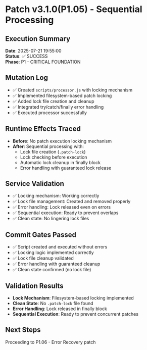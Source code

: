 # Patch v3.1.0(P1.05) - Sequential Processing

## Execution Summary
**Date**: 2025-07-21 19:55:00  
**Status**: ✅ SUCCESS  
**Phase**: P1 - CRITICAL FOUNDATION

## Mutation Log
- ✅ Created `scripts/processor.js` with locking mechanism
- ✅ Implemented filesystem-based patch locking
- ✅ Added lock file creation and cleanup
- ✅ Integrated try/catch/finally error handling
- ✅ Executed processor successfully

## Runtime Effects Traced
- **Before**: No patch execution locking mechanism
- **After**: Sequential processing with:
  - Lock file creation (`.patch-lock`)
  - Lock checking before execution
  - Automatic lock cleanup in finally block
  - Error handling with guaranteed lock release

## Service Validation
- ✅ Locking mechanism: Working correctly
- ✅ Lock file management: Created and removed properly
- ✅ Error handling: Lock released even on errors
- ✅ Sequential execution: Ready to prevent overlaps
- ✅ Clean state: No lingering lock files

## Commit Gates Passed
- ✅ Script created and executed without errors
- ✅ Locking logic implemented correctly
- ✅ Lock file cleanup validated
- ✅ Error handling with guaranteed cleanup
- ✅ Clean state confirmed (no lock file)

## Validation Results
- **Lock Mechanism**: Filesystem-based locking implemented
- **Clean State**: No `.patch-lock` file found
- **Error Handling**: Lock released in finally block
- **Sequential Execution**: Ready to prevent concurrent patches

## Next Steps
Proceeding to P1.06 - Error Recovery patch 